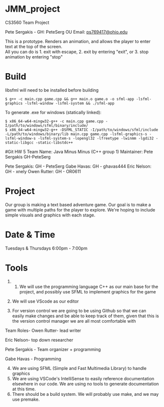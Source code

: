 # JMM_project
CS3560 Team Project

Pete Sergakis -
GH: PeteSerg
OU Email: ps769417@ohio.edu </br>

This is a prototype. Renders an animation, and allows the player to enter text at the top of the screen.</br>
All you can do is 1. exit with escape, 2. exit by entering "exit", or 3. stop animation by entering "stop"

# Build
libsfml will need to be installed before building
```
$ g++ -c main.cpp game.cpp && g++ main.o game.o -o sfml-app -lsfml-graphics -lsfml-window -lsfml-system && ./sfml-app
```
To generate .exe for windows (statically linked):
```
$ x86_64-w64-mingw32-g++ -c main.cpp game.cpp -I/path/to/windows/sfml/binary/include/
$ x86_64-w64-mingw32-g++ -DSFML_STATIC -I/path/to/windows/sfml/include -L/path/to/windows/binary/lib main.cpp game.cpp -lsfml-graphics-s -lsfml-window-s -lsfml-system-s -lopengl32 -lfreetype -lwinmm -lgdi32 -static-libgcc -static-libstdc++
```
#Git HW 5
Team Name: Java Minus Minus (C++ group 1)
Maintainer: Pete Sergakis GH-PeteSerg

Pete Sergakis: GH - PeteSerg
Gabe Havas: GH - ghavas444
Eric Nelson: GH - xnely
Owen Rutter: GH - OR0611

# Project

Our group is making a text based adventure game. Our goal is to make a game with
multiple paths for the player to explore. We're hoping to include simple visuals
and graphics with each stage. 

# Date & Time
Tuesdays & Thursdays 6:00pm - 7:00pm

# Tools
1. 1. We will use the programming language C++ as our main base for the project, and 
possibly use SFML to implement graphics for the game

2. We will use VScode as our editor

3. For version control we are going to be using Github so that we can easily make changes
and be able to keep track of them, given that this is the version control manager we
are all most comfortable with

Team Roles-
Owen Rutter- lead writer

Eric Nelson- top down researcher

Pete Sergakis - Team organizer + programming

Gabe Havas - Programming

4. We are using SFML (Simple and Fast Multimedia Library) to handle graphics
5. We are using VSCode's IntelliSense to easily reference documentation elsewhere in our code. We are using no tools to generate documentation at this time.
6. There should be a build system. We will probably use make, and we may use premake.
